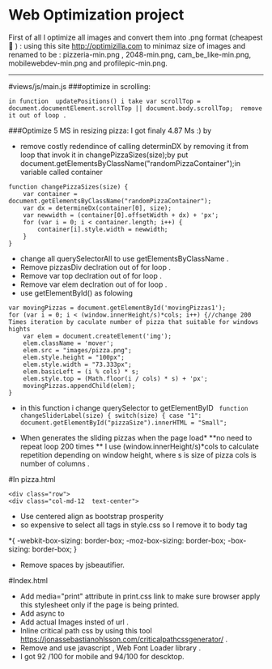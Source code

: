 Web Optimization project
===================
First of all I optimize all images and convert them into .png format (cheapest  ) : 
using this site http://optimizilla.com  to minimaz size of images and renamed to be : pizzeria-min.png , 2048-min.png, cam_be_like-min.png, mobilewebdev-min.png  and profilepic-min.png.


----------


#views/js/main.js
###optimize in scrolling:
```
in function  updatePositions() i take var scrollTop = document.documentElement.scrollTop || document.body.scrollTop;  remove it out of loop .
```


###Optimize 5 MS in resizing pizza: 
I got finaly 4.87 Ms :) by 

*  remove  costly redendince of calling determinDX by removing it from loop  that invok it in changePizzaSizes(size);by put document.getElementsByClassName("randomPizzaContainer");in variable called container 
```
function changePizzaSizes(size) {
    var container = document.getElementsByClassName("randomPizzaContainer");
    var dx = determineDx(container[0], size);
    var newwidth = (container[0].offsetWidth + dx) + 'px';
    for (var i = 0; i < container.length; i++) {
        container[i].style.width = newwidth;
    }
}
```
*  change all querySelectorAll to use getElementsByClassName .
*  Remove pizzasDiv declration out of for loop .
*  Remove var top declration out of for loop .
*  Remove var elem declration out of for loop .
*  use getElementById() as folowing 
```
var movingPizzas = document.getElementById('movingPizzas1');
for (var i = 0; i < (window.innerHeight/s)*cols; i++) {//change 200 Times iteration by caculate number of pizza that suitable for windows hights 
    var elem = document.createElement('img');
    elem.className = 'mover';
    elem.src = "images/pizza.png";
    elem.style.height = "100px";
    elem.style.width = "73.333px";
    elem.basicLeft = (i % cols) * s;
    elem.style.top = (Math.floor(i / cols) * s) + 'px';
    movingPizzas.appendChild(elem);
}
```
*  in  this function i change querySelector to getElementByID
        ``` 
            function changeSliderLabel(size) {
            switch(size) {
            case "1":
            document.getElementById("pizzaSize").innerHTML = "Small";
        ```
   
* When generates the sliding pizzas when the page load* **no need to repeat loop 200 times **
I use (window.innerHeight/s)*cols to calculate repetition depending on window height, where s is size of pizza cols is number of columns .


	  



#In pizza.html 
  ```
<div class="row">
<div class="col-md-12  text-center">   
```

 - Use  centered align  as bootstrap prosperity
 - so expensive to select all tags in  style.css  so I remove it to body tag 

*{
  -webkit-box-sizing: border-box;
  -moz-box-sizing: border-box;
  -box-sizing: border-box;
} 

- Remove spaces by jsbeautifier.



#Index.html	  
- Add media="print" attribute in print.css link to make sure browser apply this stylesheet only if the page is being printed.
- Add async to <script async src="js/perfmatters.js"></script>
- Add actual Images insted of url .
- Inline critical path css by using this tool https://jonassebastianohlsson.com/criticalpathcssgenerator/ .
- Remove  <link href="//fonts.googleapis.com/css?family=Open+Sans:400,700" rel="stylesheet">
and use javascript , Web Font Loader library .
- I got 92 /100 for mobile and 94/100 for descktop.
